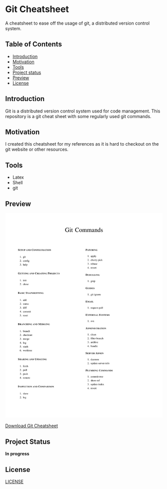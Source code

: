 <h1>Git Cheatsheet</h1>
A cheatsheet to ease off the usage of git, a distributed version control system.

<h2> Table of Contents </h2>

- [Introduction](#introduction)
- [Motivation](#motivation)
- [Tools](#tools)
- [Project status](#project-status)
- [Preview](#preview)
- [License](#license)

## Introduction
Git is a distributed version control system used for code management. This repository is a git cheat sheet with some regularly used git commands.

## Motivation
I created this cheatsheet for my references as it is hard to checkout on the git website or other resources. 

## Tools
- Latex
- Shell
- git

## Preview
![Git Cheatsheet](Git-Cheatsheet.png)

[Download Git Cheatsheet](Git-Cheatsheet.pdf)

## Project Status
**In progress**

## License
[LICENSE](LICENSE)